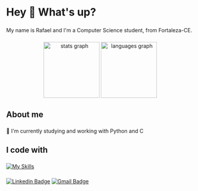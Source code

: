   
<h1 align="left">Hey 👋 What's up?</h1>

###

<p align="left">My name is Rafael and I'm a Computer Science student, from Fortaleza-CE.</p>

###

<div align="center">
  <img src="https://github-readme-stats-sigma-five.vercel.app/api?username=Rafaeljobf&hide_title=false&hide_rank=false&show_icons=true&include_all_commits=true&count_private=true&disable_animations=false&theme=dark&cache_seconds=86400&locale=en&hide_border=false&order=1" height="150" alt="stats graph"  />
  <img src="https://github-readme-stats-sigma-five.vercel.app/api/top-langs?username=Rafaeljobf&locale=en&hide_title=false&layout=compact&card_width=300&langs_count=5&theme=dark&cache_seconds=86400&hide_border=true&order=2" height="150" alt="languages graph"  />
</div>

###

<h2 align="left">About me</h2>

###

<p align="left">🌱 I'm currently studying and working with Python and C<br></p>

###

<h2 align="left">I code with</h2>

###

  [![My Skills](https://skillicons.dev/icons?i=python,git,c,excel)](https://skillicons.dev)

###

[![Linkedin Badge](https://img.shields.io/badge/-Rafael%20Oliveira-00875f?style=flat-square&logo=Linkedin&color=blue&link=https://www.linkedin.com/in/rafael-oliveira-74a2b9362/)](https://www.linkedin.com/in/rafael-oliveira-74a2b9362/) 
[![Gmail Badge](https://img.shields.io/badge/-rafaf1604@gmail.com-00875f?style=flat-square&logo=Gmail&color=blue&logoColor=white&link=mailto:rafaf1604@gmail.com)](mailto:rafaf1604@gmail.com)

